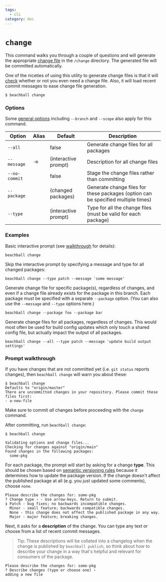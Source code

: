 ```yaml
---
tags:
  - cli
category: doc
---
```


# `change`

This command walks you through a couple of questions and will generate the appropriate [change file](../concepts/change-files) in the `/change` directory. The generated file will be committed automatically.

One of the niceties of using this utility to generate change files is that it will [check](./check) whether or not you even need a change file. Also, it will load recent commit messages to ease change file generation.

```bash
$ beachball change
```

### Options

Some [general options](./options) including `--branch` and `--scope` also apply for this command.

| Option        | Alias | Default              | Description                                                                       |
| ------------- | ----- | -------------------- | --------------------------------------------------------------------------------- |
| `--all`       |       | false                | Generate change files for all packages                                            |
| `--message`   | `-m`  | (interactive prompt) | Description for all change files                                                  |
| `--no-commit` |       | false                | Stage the change files rather than committing                                     |
| `--package`   |       | (changed packages)   | Generate change files for these packages (option can be specified multiple times) |
| `--type`      |       | (interactive prompt) | Type for all the change files (must be valid for each package)                    |

### Examples

Basic interactive prompt (see [walkthrough](#prompt-walkthrough) for details):

```
beachball change
```

Skip the interactive prompt by specifying a message and type for all changed packages:

```
beachball change --type patch --message 'some message'
```

Generate change file for specific package(s), regardless of changes, and even if a change file already exists for the package in this branch. Each package must be specified with a separate `--package` option. (You can also use the `--message` and `--type` options here.)

```
beachball change --package foo --package bar
```

Generate change files for all packages, regardless of changes. This would most often be used for build config updates which only touch a shared config file, but actually impact the output of all packages.

```
beachball change --all --type patch --message 'update build output settings'
```

### Prompt walkthrough

If you have changes that are not committed yet (i.e. `git status` reports changes), then `beachball change` will warn you about these:

```
$ beachball change
Defaults to "origin/master"
There are uncommitted changes in your repository. Please commit these files first:
- a-new-file
```

Make sure to commit _all_ changes before proceeding with the `change` command.

After committing, run `beachball change`:

```
$ beachball change

Validating options and change files...
Checking for changes against "origin/main"
Found changes in the following packages:
  some-pkg
```

For each package, the prompt will start by asking for a change **type**. This should be chosen based on [semantic versioning rules](https://semver.org/) because it determines how to update the package version. If the change doesn't affect the published package at all (e.g. you just updated some comments), choose `none`.

```
Please describe the changes for: some-pkg
? Change type › - Use arrow-keys. Return to submit.
❯ Patch - bug fixes; no backwards incompatible changes.
  Minor - small feature; backwards compatible changes.
  None - this change does not affect the published package in any way.
  Major - major feature; breaking changes.
```

Next, it asks for a **description** of the change. You can type any text or choose from a list of recent commit messages.

> Tip: These descriptions will be collated into a changelog when the change is published by `beachball publish`, so think about how to describe your change in a way that's helpful and relevant for consumers of the package.

```
Please describe the changes for: some-pkg
? Describe changes (type or choose one) ›
adding a new file
```

